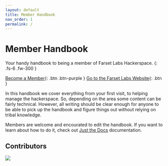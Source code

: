 ```yaml
---
layout: default
title: Member Handbook
nav_order: 1
permalink: /
---
```


# Member Handbook

Your handy handbook to being a member of Farset Labs Hackerspace.
{: .fs-6 .fw-300 }

[Become a Member](https://farsetlabs.spaces.nexudus.com/){: .btn .btn-purple }
[Go to the Farset Labs Website](https://www.farsetlabs.org.uk){: .btn }

In this handbook we cover everything from your first visit, to helping manage the hackerspace. So, depending on the area some content can be fairly technical. However, all writing should be clear enough for anyone to be able to pick up the handbook and figure things out without relying on tribal knowledge.

Members are welcome and encourated to edit the handbook. If you want to learn about how to do it, check out [Just the Docs](https://github.com/just-the-docs/just-the-docs) documentation.

## Contributors

[![](https://contrib.rocks/image?repo=farsetlabs/member-handbook)](https://github.com/farsetlabs/member-handbook/graphs/contributors)
